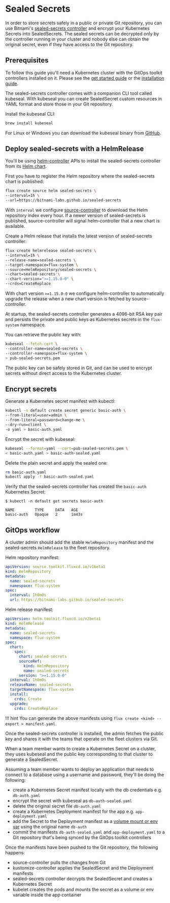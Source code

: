 # Sealed Secrets

In order to store secrets safely in a public or private Git repository, you can use
Bitnami's [sealed-secrets controller](https://github.com/bitnami-labs/sealed-secrets)
and encrypt your Kubernetes Secrets into SealedSecrets.
The sealed secrets can be decrypted only by the controller running in your cluster and
nobody else can obtain the original secret, even if they have access to the Git repository.

## Prerequisites

To follow this guide you'll need a Kubernetes cluster with the GitOps 
toolkit controllers installed on it.
Please see the [get started guide](../get-started/index.md)
or the [installation guide](installation.md).

The sealed-secrets controller comes with a companion CLI tool called kubeseal.
With kubeseal you can create SealedSecret custom resources in YAML format
and store those in your Git repository.

Install the kubeseal CLI:

```sh
brew install kubeseal
```

For Linux or Windows you can download the kubeseal binary from
[GitHub](https://github.com/bitnami-labs/sealed-secrets/releases).

## Deploy sealed-secrets with a HelmRelease

You'll be using [helm-controller](../components/helm/controller.md) APIs to install
the sealed-secrets controller from its [Helm chart](https://hub.kubeapps.com/charts/stable/sealed-secrets).

First you have to register the Helm repository where the sealed-secrets chart is published:

```sh
flux create source helm sealed-secrets \
--interval=1h \
--url=https://bitnami-labs.github.io/sealed-secrets
```

With `interval` we configure [source-controller](../components/source/controller.md) to download
the Helm repository index every hour. If a newer version of sealed-secrets is published,
source-controller will signal helm-controller that a new chart is available.

Create a Helm release that installs the latest version of sealed-secrets controller:

```sh
flux create helmrelease sealed-secrets \
--interval=1h \
--release-name=sealed-secrets \
--target-namespace=flux-system \
--source=HelmRepository/sealed-secrets \
--chart=sealed-secrets \
--chart-version=">=1.15.0-0" \
--crds=CreateReplace
```

With chart version `>=1.15.0-0` we configure helm-controller to automatically upgrade the release
when a new chart version is fetched by source-controller.

At startup, the sealed-secrets controller generates a 4096-bit RSA key pair and 
persists the private and public keys as Kubernetes secrets in the `flux-system` namespace.

You can retrieve the public key with:

```sh
kubeseal --fetch-cert \
--controller-name=sealed-secrets \
--controller-namespace=flux-system \
> pub-sealed-secrets.pem
``` 

The public key can be safely stored in Git, and can be used to encrypt secrets
without direct access to the Kubernetes cluster.

## Encrypt secrets

Generate a Kubernetes secret manifest with kubectl:

```sh
kubectl -n default create secret generic basic-auth \
--from-literal=user=admin \
--from-literal=password=change-me \
--dry-run=client \
-o yaml > basic-auth.yaml
```

Encrypt the secret with kubeseal:

```sh
kubeseal --format=yaml --cert=pub-sealed-secrets.pem \
< basic-auth.yaml > basic-auth-sealed.yaml
```

Delete the plain secret and apply the sealed one:

```sh
rm basic-auth.yaml
kubectl apply -f basic-auth-sealed.yaml
```

Verify that the sealed-secrets controller has created the `basic-auth` Kubernetes Secret:

```console
$ kubectl -n default get secrets basic-auth

NAME         TYPE     DATA   AGE
basic-auth   Opaque   2      1m43s
```

## GitOps workflow

A cluster admin should add the stable `HelmRepository` manifest and the sealed-secrets `HelmRelease`
to the fleet repository.

Helm repository manifest:

```yaml
apiVersion: source.toolkit.fluxcd.io/v1beta1
kind: HelmRepository
metadata:
  name: sealed-secrets
  namespace: flux-system
spec:
  interval: 1h0m0s
  url: https://bitnami-labs.github.io/sealed-secrets
```

Helm release manifest:

```yaml
apiVersion: helm.toolkit.fluxcd.io/v2beta1
kind: HelmRelease
metadata:
  name: sealed-secrets
  namespace: flux-system
spec:
  chart:
    spec:
      chart: sealed-secrets
      sourceRef:
        kind: HelmRepository
        name: sealed-secrets
      version: ">=1.15.0-0"
  interval: 1h0m0s
  releaseName: sealed-secrets
  targetNamespace: flux-system
  install:
    crds: Create
  upgrade:
    crds: CreateReplace
```

!!! hint
    You can generate the above manifests using `flux create <kind> --export > manifest.yaml`.

Once the sealed-secrets controller is installed, the admin fetches the 
public key and shares it with the teams that operate on the fleet clusters via Git.

When a team member wants to create a Kubernetes Secret on a cluster,
they uses kubeseal and the public key corresponding to that cluster to generate a SealedSecret.

Assuming a team member wants to deploy an application that needs to connect
to a database using a username and password, they'll be doing the following:

* create a Kubernetes Secret manifest locally with the db credentials e.g. `db-auth.yaml`
* encrypt the secret with kubeseal as `db-auth-sealed.yaml`
* delete the original secret file `db-auth.yaml`
* create a Kubernetes Deployment manifest for the app e.g. `app-deployment.yaml`
* add the Secret to the Deployment manifest as a [volume mount or env var](https://kubernetes.io/docs/concepts/configuration/secret/#using-secrets) using the original name `db-auth`
* commit the manifests `db-auth-sealed.yaml` and `app-deployment.yaml` to a Git repository that's being synced by the GitOps toolkit controllers

Once the manifests have been pushed to the Git repository, the following happens:

* source-controller pulls the changes from Git
* kustomize-controller applies the SealedSecret and the Deployment manifests
* sealed-secrets controller decrypts the SealedSecret and creates a Kubernetes Secret
* kubelet creates the pods and mounts the secret as a volume or env variable inside the app container
